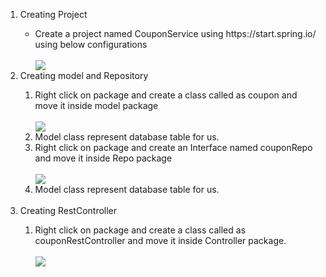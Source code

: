 <ol>
<li> Creating Project </li>
<ul>
  <li>Create a project named CouponService using https://start.spring.io/ using below configurations</li>
  <br>
  <img src=https://user-images.githubusercontent.com/53232818/153648172-3a3debc5-e95c-4622-aba9-a74fb6018152.png>
</ul>
<li> Creating model and Repository </li>
<ol>
  <li> Right click on package and create a class called as coupon and move it inside model package  </li>
  <br>
  <img  src="https://user-images.githubusercontent.com/53232818/153649311-535d83c5-34d4-42dd-b38e-36a7efc25559.png"> 
  <li> Model class represent database table for us. </li>
  <li> Right click on package and create an Interface named couponRepo and move it inside Repo package  </li>
  <br>
 <img  src=https://user-images.githubusercontent.com/53232818/153652435-efd2c994-4a67-4019-ac17-2f9624a23525.png>
  <li> Model class represent database table for us. </li>
</ol>
  <br>
  <li> Creating RestController</li>
  <ol>
    <li> Right click on package and create a class called as couponRestController and move it inside Controller package. </li>
    <br>
    <img src = https://user-images.githubusercontent.com/53232818/153653218-82224132-e149-464f-9ef1-e08d5ee1c453.png>
</ol>

